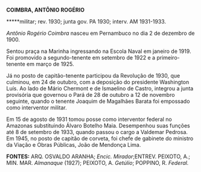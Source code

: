 **COIMBRA, A****NTÔNIO R****OGÉRIO**

**\***militar; rev. 1930; junta gov. PA 1930; interv. AM 1931-1933.

*Antônio Rogério Coimbra* nasceu em Pernambuco no dia 2 de dezembro de
1900.

Sentou praça na Marinha ingressando na Escola Naval em janeiro de 1919.
Foi promovido a segundo-tenente em setembro de 1922 e a primeiro-tenente
em março de 1925.

Já no posto de capitão-tenente participou da Revolução de 1930, que
culminou, em 24 de outubro, com a deposição do presidente Washington
Luís. Ao lado de Mário Chermont e de Ismaelino de Castro, integrou a
junta provisória que governou o Pará de 28 de outubro a 12 de novembro
seguinte, quando o tenente Joaquim de Magalhães Barata foi empossado
como interventor militar.

Em 15 de agosto de 1931 tomou posse como interventor federal no Amazonas
substituindo Álvaro Botelho Maia. Desempenhou suas funções até 8 de
setembro de 1933, quando passou o cargo a Valdemar Pedrosa. Em 1945, no
posto de capitão de corveta, foi chefe de gabinete do ministro da Viação
e Obras Públicas, João de Mendonça Lima.

**FONTES:** ARQ. OSVALDO ARANHA; *Encic.* *Mirador*;ENTREV. PEIXOTO, A.;
MIN. MAR. *Almanaque* (1927); PEIXOTO, A. *Getúlio*; POPPINO, R.
*Federal.*
